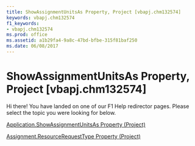 ```yaml
---
title: ShowAssignmentUnitsAs Property, Project [vbapj.chm132574]
keywords: vbapj.chm132574
f1_keywords:
- vbapj.chm132574
ms.prod: office
ms.assetid: a1b29fa4-9a8c-47bd-bfbe-315f81baf250
ms.date: 06/08/2017
---
```



# ShowAssignmentUnitsAs Property, Project [vbapj.chm132574]

Hi there! You have landed on one of our F1 Help redirector pages. Please select the topic you were looking for below.

[Application.ShowAssignmentUnitsAs Property (Project)](http://msdn.microsoft.com/library/bf845895-9efe-bb95-9b60-3fdc30615ab5%28Office.15%29.aspx)

[Assignment.ResourceRequestType Property (Project)](http://msdn.microsoft.com/library/1662d049-5e7e-4a33-528e-784df78a8f5f%28Office.15%29.aspx)


